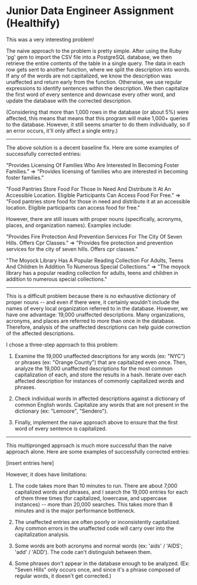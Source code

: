 <h1>Junior Data Engineer Assignment (Healthify)</h1>

This was a very interesting problem!

The naive approach to the problem is pretty simple. After using the Ruby 'pg' gem to import the CSV file into a PostgreSQL database, we then retrieve the entire contents of the table in a single query. The data in each row gets sent to another function, where we split the description into words. If any of the words are not capitalized, we know the description was unaffected and return early from the function. Otherwise, we use regular expressions to identify sentences within the description. We then capitalize the first word of every sentence and downcase every other word, and update the database with the corrected description.

(Considering that more than 1,000 rows in the database (or about 5%) were affected, this means that means that this program will make 1,000+ queries to the database. However, it still seems smarter to do them individually, so if an error occurs, it'll only affect a single entry.)

<hr>

The above solution is a decent baseline fix. Here are some examples of successfully corrected entries:

"Provides Licensing Of Families Who Are Interested In Becoming Foster Families." =>
"Provides licensing of families who are interested in becoming foster families."

"Food Pantries Store Food For Those In Need And Distribute It At An Accessible Location. Eligible Participants Can Access Food For Free." =>
"Food pantries store food for those in need and distribute it at an accessible location. Eligible participants can access food for free."

However, there are still issues with proper nouns (specifically, acronyms, places, and organization names). Examples include:

"Provides Fire Protection And Prevention Services For The City Of Seven Hills. Offers Cpr Classes." =>
"Provides fire protection and prevention services for the city of seven hills. Offers cpr classes."

"The Moyock Library Has A Popular Reading Collection For Adults, Teens And Children In Addition To Numerous Special Collections." =>
"The moyock library has a popular reading collection for adults, teens and children in addition to numerous special collections."

<hr>

This is a difficult problem because there is no exhaustive dictionary of proper nouns -- and even if there were, it certainly wouldn't include the names of every local organization referred to in the database. However, we have one advantage: 19,000 unaffected descriptions. Many organizations, acronyms, and places are referred to more than once in the database. Therefore, analysis of the unaffected descriptions can help guide correction of the affected descriptions.

I chose a three-step approach to this problem:

1. Examine the 19,000 unaffected descriptions for any words (ex: "NYC") or phrases (ex: "Orange County") that are capitalized even once. Then, analyze the 19,000 unaffected descriptions for the most common capitalization of each, and store the results in a hash. Iterate over each affected description for instances of commonly capitalized words and phrases.

2. Check individual words in affected descriptions against a dictionary of common English words. Capitalize any words that are not present in the dictionary (ex: "Lemoore", "Sendero").

3. Finally, implement the naive approach above to ensure that the first word of every sentence is capitalized.

<hr>

This multipronged approach is much more successful than the naive approach alone. Here are some examples of successfully corrected entries:

[insert entries here]

However, it does have limitations:

1. The code takes more than 10 minutes to run. There are about 7,000 capitalized words and phrases, and I search the 19,000 entries for each of them three times (for capitalized, lowercase, and uppercase instances) -- more than 20,000 searches. This takes more than 8 minutes and is the major performance bottleneck.

2. The unaffected entries are often poorly or inconsistently capitalized. Any common errors in the unaffected code will carry over into the capitalization analysis.

3. Some words are both acronyms and normal words (ex: 'aids' / 'AIDS'; 'add' / 'ADD'). The code can't distinguish between them.

4. Some phrases don't appear in the database enough to be analyzed. (Ex: "Seven Hills" only occurs once, and since it's a phrase composed of regular words, it doesn't get corrected.)
